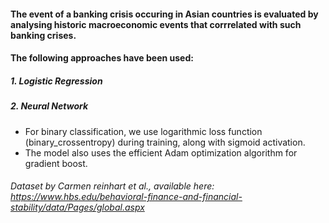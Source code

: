#### The event of a banking crisis occuring in Asian countries is evaluated by analysing historic macroeconomic events that corrrelated with such banking crises. 
#### The following approaches have been used:
##### 1. Logistic Regression 
##### 2. Neural Network 
 - For binary classification, we use logarithmic loss function (binary_crossentropy) during training, along with sigmoid activation. 
 - The model also uses the efficient Adam optimization algorithm for gradient boost.


###### Dataset by Carmen reinhart et al., available here: https://www.hbs.edu/behavioral-finance-and-financial-stability/data/Pages/global.aspx
